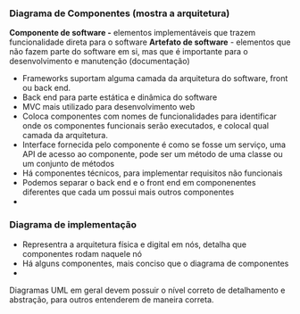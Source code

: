 ### Diagrama de Componentes (mostra a arquitetura)
**Componente de software -** elementos implementáveis que trazem funcionalidade direta para o software
**Artefato de software** - elementos que não fazem parte do software em si, mas que é importante para o desenvolvimento e manutenção (documentação)

- Frameworks suportam alguma camada da arquitetura do software, front ou back end.
- Back end para parte estática e dinâmica do software
- MVC mais utilizado para desenvolvimento web
- Coloca componentes com nomes de funcionalidades para identificar onde os componentes funcionais serão executados, e colocal qual camada da arquitetura. 
- Interface fornecida pelo componente é como se fosse um serviço, uma API de acesso ao componente, pode ser um método de uma classe ou um conjunto de métodos
- Há componentes técnicos, para implementar requisitos não funcionais
- Podemos separar o back end e o front end em componenentes diferentes que cada um possui mais outros componentes
- 

### Diagrama de implementação
- Representra a arquitetura física e digital em nós, detalha que componentes rodam naquele nó
- Há alguns componentes, mais conciso que o diagrama de componentes
- 

Diagramas UML em geral devem possuir o nível correto de detalhamento e abstração, para outros entenderem de maneira correta.



